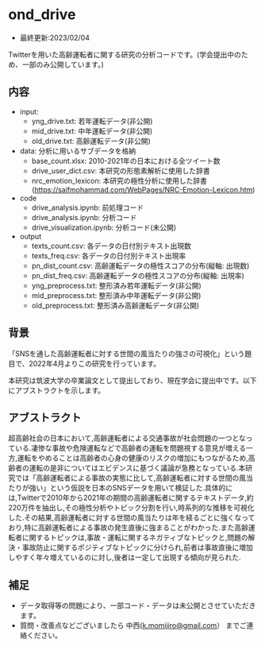 # ond_drive
- 最終更新:2023/02/04

Twitterを用いた高齢運転者に関する研究の分析コードです。(学会提出中のため、一部のみ公開しています。)

## 内容
  - input: 
    - yng_drive.txt: 若年運転データ(非公開)
    - mid_drive.txt: 中年運転データ(非公開)
    - old_drive.txt: 高齢運転データ(非公開)
  - data: 分析に用いるサブデータを格納
    - base_count.xlsx: 2010-2021年の日本における全ツイート数
    - drive_user_dict.csv: 本研究の形態素解析に使用した辞書
    - nrc_emotion_lexicon: 本研究の極性分析に使用した辞書 (https://saifmohammad.com/WebPages/NRC-Emotion-Lexicon.htm)
  - code
    - drive_analysis.ipynb: 前処理コード
    - drive_analysis.ipynb: 分析コード
    - drive_visualization.ipynb: 分析コード(未公開)
  - output
    - texts_count.csv: 各データの日付別テキスト出現数
    - texts_freq.csv: 各データの日付別テキスト出現率
    - pn_dist_count.csv: 高齢運転データの極性スコアの分布(縦軸: 出現数)
    - pn_dist_freq.csv: 高齢運転データの極性スコアの分布(縦軸: 出現率)
    - yng_preprocess.txt: 整形済み若年運転データ(非公開)
    - mid_preprocess.txt: 整形済み中年運転データ(非公開)
    - old_preprocess.txt: 整形済み高齢運転データ(非公開)
  
## 背景
「SNSを通した高齢運転者に対する世間の風当たりの強さの可視化」という題目で、2022年4月よりこの研究を行っています。

本研究は筑波大学の卒業論文として提出しており、現在学会に提出中です。以下にアブストラクトを示します。




## アブストラクト
超高齢社会の日本において,高齢運転者による交通事故が社会問題の一つとなっている.凄惨な事故や危険運転などで高齢者の運転を問題視する意見が増える一方,運転をやめることは高齢者の心身の健康のリスクの増加にもつながるため,高齢者の運転の是非についてはエビデンスに基づく議論が急務となっている.本研究では「高齢運転者による事故の実態に比して,高齢運転者に対する世間の風当たりが強い」という仮説を日本のSNSデータを用いて検証した.具体的には,Twitterで2010年から2021年の期間の高齢運転者に関するテキストデータ,約220万件を抽出し,その極性分析やトピック分割を行い,時系列的な推移を可視化した.その結果,高齢運転者に対する世間の風当たりは年を経るごとに強くなっており,特に高齢運転者による事故の発生直後に強まることがわかった.また高齢運転者に関するトピックは,事故・運転に関するネガティブなトピックと,問題の解決・事故防止に関するポジティブなトピックに分けられ,前者は事故直後に増加しやすく年々増えているのに対し,後者は一定して出現する傾向が見られた.

## 補足
- データ取得等の問題により、一部コード・データは未公開とさせていただきます。
- 質問・改善点などございましたら 中西(k.momijiro@gmail.com） までご連絡ください。



